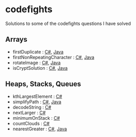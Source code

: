 # codefights
Solutions to some of the codefights questions I have solved

Arrays
------
* firstDuplicate : [C#](https://github.com/mbaldini/codefights/blob/master/firstDuplicate.cs), [Java](https://github.com/mbaldini/codefights/blob/master/firstDuplicate.java)
* firstNonRepeatingCharacter : [C#](https://github.com/mbaldini/codefights/blob/master/firstNonRepeatingCharacter.cs), [Java](https://github.com/mbaldini/codefights/blob/master/firstNonRepeatingCharacter.java)
* rotateImage : [C#](https://github.com/mbaldini/codefights/blob/master/rotateImage.cs), [Java](https://github.com/mbaldini/codefights/blob/master/rotateImage.java)
* isCryptSolution : [C#](https://github.com/mbaldini/codefights/blob/master/isCryptSolution.cs), [Java](https://github.com/mbaldini/codefights/blob/master/isCryptSolution.java)


Heaps, Stacks, Queues
---------------------

* kthLargestElement : [C#](https://github.com/mbaldini/codefights/blob/master/kthLargestElement.cs)
* simplifyPath : [C#](https://github.com/mbaldini/codefights/blob/master/simplifyPath.cs), [Java](https://github.com/mbaldini/codefights/blob/master/simplyPath.java)
* decodeString : [C#](https://github.com/mbaldini/codefights/blob/master/decodeString.cs)
* nextLarger : [C#](https://github.com/mbaldini/codefights/blob/master/nextLarger.cs)
* minimumOnStack : [C#](https://github.com/mbaldini/codefights/blob/master/minimumOnStack.cs)
* countClouds : [C#](https://github.com/mbaldini/codefights/blob/master/countClouds.cs)
* nearestGreater : [C#](https://github.com/mbaldini/codefights/blob/master/nearestGreater.cs), [Java](https://github.com/mbaldini/codefights/blob/master/nearestGreater.java)

